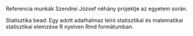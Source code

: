 Referencia munkák Szendrei József néhány projektje az egyetem során.

Statisztika bead: Egy adott adathalmaz leíró statisztikai és matematikai statisztikai elemzése R nyelven Rmd formátumban.
